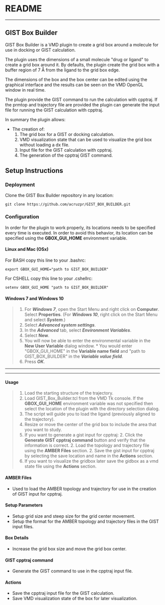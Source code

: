 # README
---  


## GIST Box Builder
GIST Box Builder is a VMD plugin to create a grid box around a molecule for use in docking or GIST calculation.  

The plugin uses the dimensions of a small molecule "drug or ligand" to create a grid box around it. By defaults, the plugin create the grid box with a buffer region of 7 Å from the ligand to the grid box edge.

The dimensions of the box and the box center can be edited using the graphical interface and the results can be seen on the VMD OpenGL window in real time.  

The plugin provide the GIST command to run the calculation with cpptraj. If the prmtop and trajectory file are provided the plugin can generate the input file for running the GIST calculation with cpptraj.

In summary the plugin allows:
* The creation of:
  1. The grid box for a GIST or docking calculation.
  1. VMD visualization state that can be used to visualize the grid box without loading a dx file.
  1. Input file for the GIST calculation with cpptraj.
  1. The generation of the cpptraj GIST command.

## Setup Instructions
### Deployment   
Clone the GIST Box Builder repository in any location:
```
git clone https://github.com/acruzpr/GIST_BOX_BUILDER.git
```
### Configuration
In order for the plugin to work properly, its locations needs to be specified every time is executed. In order to avoid this behavior, its location can be specified using the **GBOX_GUI_HOME** environment variable.

#### Linux and Mac (OSx)
For BASH copy this line to your .bashrc:
```
export GBOX_GUI_HOME="path to GIST_BOX_BUILDER"
```
For CSHELL copy this line to your .cshellrc:
```
setenv GBOX_GUI_HOME "path to GIST_BOX_BUILDER"
```

#### Windows 7 and Windows 10
>1. For ***Windows 7***, open the Start Menu and right click on **Computer**. Select **Properties**. (For ***Windows 10***, right click on the Start Menu and select ***System***.)
>1. Select ***Advanced system settings***.
>1. In the ***Advanced*** tab, select ***Environment Variables***.
>1. Select **New**.
>1. You will now be able to enter the environmental variable in the **New User Variable** dialog window.
    * You would enter "GBOX_GUI_HOME" in the **Variable name field** and "path to GIST_BOX_BUILDER" in the ***Variable value field***.
>1. Press ***OK***.
------------------
------------------
#### Usage
>1. Load the starting structure of the trajectory. 
>1. Load GIST_Box_Builder.tcl from the VMD Tk console. If the **GBOX_GUI_HOME** environment variable was not specified then select the location of the plugin with the directory selection dialog.
>1. The script will guide you to load the ligand (previously aligned to the trajectory).
>1. Resize or move the center of the grid box to include the area that you want to study.
>1. If you want to generate a gist input for cpptraj:
    2. Click the **Generate GIST cpptraj command** button and verify that the information is correct.
    2. Load the topology and trajectory file using the **AMBER Files** section.
    2. Save the gist input for cpptraj by selecting the save location and name in the **Actions** section.
>1. If you want to visualize the gridbox later save the gidbox as a vmd state file using the **Actions** section.

#### AMBER Files   
* Used to load the AMBER topology and trajectory for use in the creation of GIST input for cpptraj.  
#### Setup Parameters 
* Setup grid size and steep size for the grid center movement.  
* Setup the format for the AMBER topology and trajectory files in the GIST input files.  
#### Box Details  
* Increase the grid box size and move the grid box center.  
#### GIST cpptraj command  
* Generate the GIST command to use in the cpptraj input file.  
#### Actions 
* Save the cpptraj input file for the GIST calculation.  
* Save VMD visualization state of the box for later visualization.
